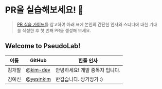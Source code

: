# PR을 실습해보세요! 👥

> [PR 실습 가이드](pr-guide.md)를 참고하여 아래 표에 본인의 간단한 인사와 스터디에 대한 기대를 작성한 후 첫 번째 PR을 생성해 보세요.

## Welcome to PseudoLab!

| 이름 | GitHub | 한줄 인사 |
|-----|--------|-------|
| 김개발 | [@kim-dev](https://github.com/) | 안녕하세요! 개발 중독자 입니다. |
| 김예신 | [@yesinkim](https://github.com/yesinkim) | 반갑습니다. 방가방가 :) |